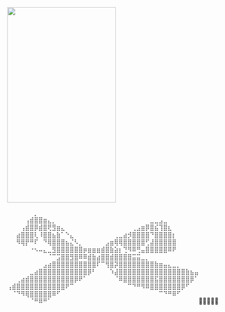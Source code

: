 <body>

 <img src="https://github.com/user-attachments/assets/36d59e7a-8148-40fc-8861-3f8d95d92bb3" width="250" height="450" />

<p> ⠀⠀⠀⠀⠀⠀⡀⠀⠀⠀⠀⠀⠀⠀⠀⠀⠀⠀⠀⠀⠀⠀⠀⠀⠀⠀⠀⠀⠀⠀⠀⠀⠀⠀⠀⠀⠀⠀⠀⠀⠀⠀⠀
⠀⠀⠀⠀⢠⣾⣿⣿⣶⣄⡀⠀⠀⠀⠀⠀⠀⠀⠀⠀⠀⠀⠀⠀⠀⠀⠀⠀⠀⠀⠀⠀⣀⣀⣠⣀⠀⠀⠀⠀⠀⠀⠀
⠀⠀⠀⢠⣾⣿⡿⣾⣿⢟⣻⣶⣄⠀⠀⠀⠀⠀⠀⠀⠀⠀⠀⠀⠀⠀⠀⠀⢀⣠⣶⡿⣿⣮⢹⣿⣆⠀⠀⠀⠀⠀⠀
⠀⠀⣴⣿⣿⣿⢇⠸⣿⣿⣦⣷⠁⠑⣄⠀⠀⠀⠀⠀⠀⠀⠀⠀⢀⣀⣴⡺⣿⣿⣿⣿⠙⣿⣿⣿⣿⡆⠀⠀⠀⠀⠀
⠀⠀⠻⢿⡟⠛⠏⠀⠙⢿⣿⣿⣿⣦⣌⠣⡀⠀⠀⠀⠀⠀⣠⣶⢿⢿⣿⣿⣿⣿⣿⢋⣼⣿⣿⣿⣿⣿⠀⠀⠀⠀⠀
⠀⠀⠀⠀⠀⠐⠢⠤⣄⣀⣻⣿⣿⣿⣿⣿⣿⡶⣶⣶⣶⣾⣿⣷⣵⡆⢙⠻⠿⢛⣤⣿⣿⣿⣿⣿⠿⠟⠀⠀⠀⠀⠀
⠀⠀⠀⠀⠀⠀⠀⠀⠀⠈⠉⣩⣿⣿⣻⣿⠿⠿⣾⣷⣴⣿⣿⣾⣿⣿⣿⣿⣭⣭⣀⡀⠀⠀⠀⠀⠀⠀⠀⠀⠀⠀⠀
⠀⠀⠀⠀⠀⠀⠀⠀⣠⣴⣿⣿⣿⣿⣿⣿⣿⣿⣿⣿⠏⠉⢻⣿⡽⣿⣿⣿⣿⣿⣿⣿⣿⣷⣶⣤⣄⣀⡀⠀⠀⠀⠀
⠀⠀⠀⠀⠀⣀⣴⣿⣿⣿⣿⣿⣿⣿⣿⣿⣿⣿⡿⠃⠀⠀⠀⠱⣼⣿⣿⣿⣿⣿⣿⣿⣿⣿⣿⣿⣿⣿⣿⣿⣷⣦⣤
⠀⠀⢀⣴⣾⣿⣿⣿⣿⣿⣿⣿⣿⣿⣿⡿⠟⠁⠀⠀⠀⠀⠀⠀⠈⠿⣿⣿⣿⣿⣿⣿⣿⣯⣿⣿⣿⣿⣿⣿⣿⡿⠁
⢠⣾⣿⣿⣿⣿⣿⣿⣿⣿⣿⣿⣿⠟⠉⠀⠀⠀⠀⠀⠀⠀⠀⠀⠀⠀⠀⠉⠙⠛⠻⠿⣿⣿⣿⣿⣿⣿⣿⡿⠋⠀⠀
⠀⠈⠙⠻⢿⣿⣿⣿⣿⣿⠿⠋⠀⠀⠀⠀⠀⠀⠀⠀⠀⠀⠀⠀⠀⠀⠀⠀⠀⠀⠀⠀⠀⠀⠉⠙⠛⠿⠋⠀⠀⠀⠀
⠀⠀⠀⠀⠀⠈⠛⠿⠛⠁⠀⠀⠀⠀⠀⠀⠀⠀⠀⠀⠀⠀⠀⠀⠀⠀⠀⠀⠀⠀⠀⠀⠀⠀⠀⠀⠀⠀⠀⠀⠀⠀⠀🎀🤍🎀🎀🎀 </p>

</body>
